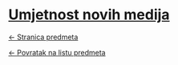 # [Umjetnost novih medija](https://www.github.com/studosi-fer/UNM)
[<- Stranica predmeta](https://www.fer.unizg.hr/predmet/unm)

[<- Povratak na listu predmeta](https://www.github.com/studosi/FER)
